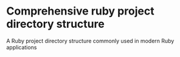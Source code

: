 # Comprehensive ruby project directory structure
A Ruby project directory structure commonly used in modern Ruby applications
